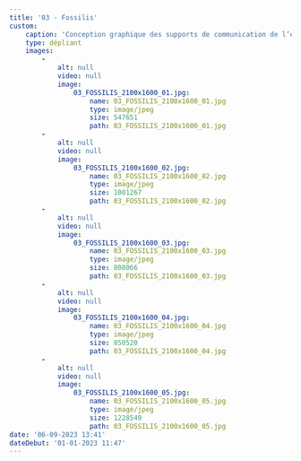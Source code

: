 ```yaml
---
title: '03 - Fossilis'
custom:
    caption: 'Conception graphique des supports de communication de l’exposition “Fossilis” de Julia Gault'
    type: dépliant
    images:
        -
            alt: null
            video: null
            image:
                03_FOSSILIS_2100x1600_01.jpg:
                    name: 03_FOSSILIS_2100x1600_01.jpg
                    type: image/jpeg
                    size: 547651
                    path: 03_FOSSILIS_2100x1600_01.jpg
        -
            alt: null
            video: null
            image:
                03_FOSSILIS_2100x1600_02.jpg:
                    name: 03_FOSSILIS_2100x1600_02.jpg
                    type: image/jpeg
                    size: 1001267
                    path: 03_FOSSILIS_2100x1600_02.jpg
        -
            alt: null
            video: null
            image:
                03_FOSSILIS_2100x1600_03.jpg:
                    name: 03_FOSSILIS_2100x1600_03.jpg
                    type: image/jpeg
                    size: 808066
                    path: 03_FOSSILIS_2100x1600_03.jpg
        -
            alt: null
            video: null
            image:
                03_FOSSILIS_2100x1600_04.jpg:
                    name: 03_FOSSILIS_2100x1600_04.jpg
                    type: image/jpeg
                    size: 850520
                    path: 03_FOSSILIS_2100x1600_04.jpg
        -
            alt: null
            video: null
            image:
                03_FOSSILIS_2100x1600_05.jpg:
                    name: 03_FOSSILIS_2100x1600_05.jpg
                    type: image/jpeg
                    size: 1228549
                    path: 03_FOSSILIS_2100x1600_05.jpg
date: '06-09-2023 13:41'
dateDebut: '01-01-2023 11:47'
---
```


